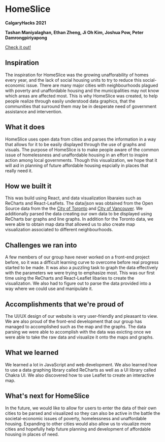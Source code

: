 # HomeSlice
**CalgaryHacks 2021**

**Tashan Maniyalaghan, Ethan Zheng, Ji Oh Kim, Joshua Pow, Peter Damrongpiriyapong**

[Check it out!](https://homeslice.tech/)

## Inspiration
The inspiration for HomeSlice was the growing unafforability of homes every year, and the lack of social housing units to try to reduce this social-economic issue. There are many major cities with neighbourhoods plagued with poverty and unaffordable housing and the municipalities may not know which areas are affected most. This is why HomeSlice was created, to help people realize through easily understood data graphics, that the communities that surround them may be in desperate need of government assistance and intervention.

## What it does
HomeSlice uses open data from cities and parses the information in a way that allows for it to be easily displayed through the use of graphs and visuals. The purpose of HomeSlice is to make people aware of the common issue of homelessness and unaffordable housing in an effort to inspire action among local governments. Though this visualization, we hope that it will aid in planning of future affordable housing espcially in places that really need it.

## How we built it
This was build using React, and data visualization libaraies such as ReCharts and React-Leaflets. The data/json was obtained from the Open Source data from the the [City of Toronto](https://open.toronto.ca/) and [City of Vancouver](https://opendata.vancouver.ca/pages/home/). We additionally parsed the data creating our own data to be displayed using ReCharts bar graphs and line graphs. In addition for the Toronto data, we were able to obtain map data that allowed us to also create map visualization associated to different neighbourhoods.

## Challenges we ran into
A few members of our group have never worked on a front-end project before, so it was a difficult learning curve to overcome before real progress started to be made. It was also a puzzling task to graph the data effectively with the parameters we were trying to emphasize most. This was our first time using the ReCharts and React-Leaflet libaries to create the visualization. We also had to figure out to parse the data provided into a way where we could use and manipulate it.

## Accomplishments that we're proud of
The UI/UX design of our website is very user-friendly and pleasant to view. We are also proud of the front-end development that our group has managed to accomplished such as the map and the graphs. The data parsing we were able to accomplish with the data was exicting once we were able to take the raw data and visualize it onto the maps and graphs. 

## What we learned
We learned a lot in JavaScript and web development. We also learned how to use a data graphing library called ReCharts as well as a UI library called Chakra UI. We also discovered how to use Leaflet to create an interactive map.

## What's next for HomeSlice
In the future, we would like to allow for users to enter the data of their own cities to be parsed and visualized so they can also be active in the battle the societal-economic issues of poverty, homelessness and unaffordable housing. Expanding to other cities would also allow us to visualize more cities and hopefully help future planning and development of affordable housing in places of need.
